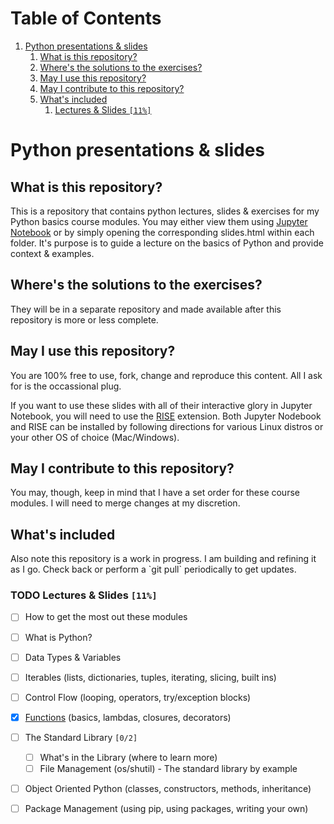 
# Table of Contents

1.  [Python presentations & slides](#org1c9b143)
    1.  [What is this repository?](#orga31283a)
    2.  [Where's the solutions to the exercises?](#org8827b0b)
    3.  [May I use this repository?](#org60cb885)
    4.  [May I contribute to this repository?](#org85b3119)
    5.  [What's included](#org12f6772)
        1.  [Lectures & Slides <code>[11%]</code>](#org86dab19)


<a id="org1c9b143"></a>

# Python presentations & slides


<a id="orga31283a"></a>

## What is this repository?

This is a repository that contains python lectures, slides & exercises for my Python basics course modules. You may either view them using [Jupyter Notebook](http://jupyter.org/) or by simply opening the corresponding slides.html within each folder. It's purpose is to guide a lecture on the basics of Python and provide context & examples.


<a id="org8827b0b"></a>

## Where's the solutions to the exercises?

They will be in a separate repository and made available after this repository is more or less complete.


<a id="org60cb885"></a>

## May I use this repository?

You are 100% free to use, fork, change and reproduce this content. All I ask for is the occassional plug.

If you want to use these slides with all of their interactive glory in Jupyter Notebook, you will need to use the [RISE](https://github.com/damianavila/RISE) extension. Both Jupyter Nodebook and RISE can be installed by following directions for various Linux distros or your other OS of choice (Mac/Windows).


<a id="org85b3119"></a>

## May I contribute to this repository?

You may, though, keep in mind that I have a set order for these course modules. I will need to merge changes at my discretion.


<a id="org12f6772"></a>

## What's included

Also note this repository is a <span class="underline">work in progress</span>. I am building and refining it as I go. Check back or perform a \`git pull\` periodically to get updates.


<a id="org86dab19"></a>

### TODO Lectures & Slides <code>[11%]</code>

-   [ ] How to get the most out these modules
-   [ ] What is Python?
-   [ ] Data Types & Variables
-   [ ] Iterables (lists, dictionaries, tuples, iterating, slicing, built ins)
-   [ ] Control Flow (looping, operators, try/exception blocks)
-   [x] [Functions](./functions) (basics, lambdas, closures, decorators)
-   [ ] The Standard Library <code>[0/2]</code>
    -   [ ] What's in the Library (where to learn more)
    -   [ ] File Management (os/shutil) - The standard library by example
-   [ ] Object Oriented Python (classes, constructors, methods, inheritance)
-   [ ] Package Management (using pip, using packages, writing your own)

